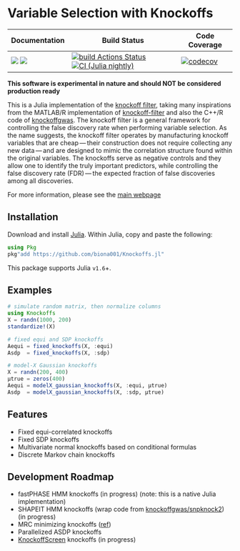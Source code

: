 # Variable Selection with Knockoffs

| **Documentation** | **Build Status** | **Code Coverage**  |
|-------------------|------------------|--------------------|
| [![](https://img.shields.io/badge/docs-latest-blue.svg)](https://biona001.github.io/Knockoffs.jl/dev/) [![](https://img.shields.io/badge/docs-stable-blue.svg)](https://biona001.github.io/Knockoffs.jl/stable/) | [![build Actions Status](https://github.com/biona001/Knockoffs.jl/workflows/CI/badge.svg)](https://github.com/biona001/Knockoffs.jl/actions) [![CI (Julia nightly)](https://github.com/biona001/Knockoffs.jl/workflows/JuliaNightly/badge.svg)](https://github.com/biona001/Knockoffs.jl/actions/workflows/JuliaNightly.yml) | [![codecov](https://codecov.io/gh/biona001/Knockoffs.jl/branch/master/graph/badge.svg?token=YyPqiFpIM1)](https://codecov.io/gh/biona001/Knockoffs.jl) |

**This software is experimental in nature and should NOT be considered production ready**

This is a Julia implementation of the [knockoff filter](https://web.stanford.edu/group/candes/knockoffs/), taking many inspirations from the MATLAB/R implementation of [knockoff-filter](https://github.com/msesia/knockoff-filter) and also the C++/R code of [knockoffgwas](https://github.com/msesia/knockoffgwas). The knockoff filter is a general framework for controlling the false discovery rate when performing variable selection. As the name suggests, the knockoff filter operates by manufacturing knockoff variables that are cheap — their construction does not require collecting any new data — and are designed to mimic the correlation structure found within the original variables. The knockoffs serve as negative controls and they allow one to identify the truly important predictors, while controlling the false discovery rate (FDR) — the expected fraction of false discoveries among all discoveries.

For more information, please see the [main webpage](https://web.stanford.edu/group/candes/knockoffs/)

## Installation

Download and install [Julia](https://julialang.org/downloads/). Within Julia, copy and paste the following: 
```julia
using Pkg
pkg"add https://github.com/biona001/Knockoffs.jl"
```
This package supports Julia `v1.6`+. 

## Examples

```Julia
# simulate random matrix, then normalize columns
using Knockoffs
X = randn(1000, 200)
standardize!(X)

# fixed equi and SDP knockoffs
Aequi = fixed_knockoffs(X, :equi)
Asdp  = fixed_knockoffs(X, :sdp)

# model-X Gaussian knockoffs
X = randn(200, 400)
μtrue = zeros(400)
Aequi = modelX_gaussian_knockoffs(X, :equi, μtrue)
Asdp  = modelX_gaussian_knockoffs(X, :sdp, μtrue)
```

## Features

+ Fixed equi-correlated knockoffs
+ Fixed SDP knockoffs
+ Multivariate normal knockoffs based on conditional formulas
+ Discrete Markov chain knockoffs

## Development Roadmap

+ fastPHASE HMM knockoffs (in progress) (note: this is a native Julia implementation)
+ SHAPEIT HMM knockoffs (wrap code from [knockoffgwas/snpknock2](https://github.com/msesia/knockoffgwas)) (in progress)
+ MRC minimizing knockoffs ([ref](https://arxiv.org/abs/2011.14625))
+ Parallelized ASDP knockoffs
+ [KnockoffScreen](https://www.nature.com/articles/s41467-021-22889-4) knockoffs (in progress)
